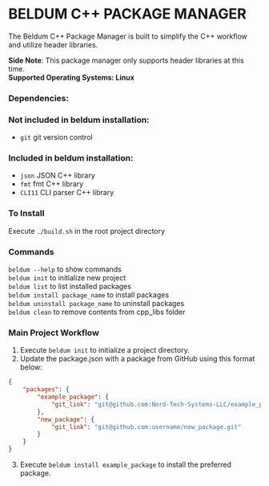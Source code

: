 # BELDUM C++ PACKAGE MANAGER

The Beldum C++ Package Manager is built to simplify the C++ workflow and utilize header libraries.

**Side Note**:
This package manager only supports header libraries at this time.  
**Supported Operating Systems: Linux**

### Dependencies:

### Not included in beldum installation:
-   `git` git version control

### Included in beldum installation:
-   `json` JSON C++ library
-   `fmt` fmt C++ library
-   `CLI11` CLI parser C++ library

### To Install

Execute `./build.sh` in the root project directory

### Commands

`beldum --help` to show commands  
`beldum init` to initialize new project  
`beldum list` to list installed packages  
`beldum install package_name` to install packages  
`beldum uninstall package_name` to uninstall packages  
`beldum clean` to remove contents from cpp_libs folder

### Main Project Workflow

1. Execute `beldum init` to initialize a project directory.
2. Update the package.json with a package from GitHub using this format below:

```json
{
    "packages": {
        "example_package": {
            "git_link": "git@github.com:Nord-Tech-Systems-LLC/example_package.git"
        },
        "new_package": {
            "git_link": "git@github.com:username/new_package.git"
        }
    }
}
```

3. Execute `beldum install example_package` to install the preferred package.
